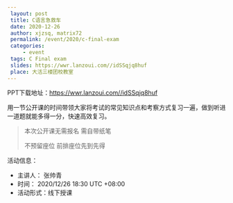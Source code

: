 ```yaml
---
 layout: post
 title: C语言急救车
 date: 2020-12-26
 author: xjzsq, matrix72
 permalink: /event/2020/c-final-exam
 categories:
     - event
 tags: C Final exam
 slides: https://wwr.lanzoui.com//idSSqjq8huf
 place: 大活三楼团校教室
---
```


PPT下载地址：https://wwr.lanzoui.com//idSSqjq8huf

用一节公开课的时间带领大家将考试的常见知识点和考察方式复习一遍，做到听进一道题就能多得一分，快速高效复习。

> 本次公开课无需报名 需自带纸笔
>
> 不预留座位 前排座位先到先得

活动信息：

+ 主讲人： 张帅青
+ 时间： 2020/12/26 18:30 UTC +08:00
+ 活动形式：线下授课

